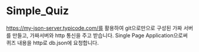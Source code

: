 # Simple_Quiz
https://my-json-server.typicode.com/를 활용하여 git으로만으로 구성된 가짜 서버를 만들고, 가짜서버와 http 통신을 주고 받습니다.
Single Page Application으로써 퀴즈 내용을 http로 db.json에 요청합니다.
